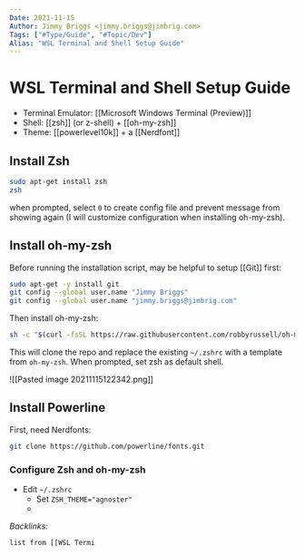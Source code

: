 ```yaml
---
Date: 2021-11-15
Author: Jimmy Briggs <jimmy.briggs@jimbrig.com>
Tags: ["#Type/Guide", "#Topic/Dev"]
Alias: "WSL Terminal and Shell Setup Guide"
---
```


# WSL Terminal and Shell Setup Guide

- Terminal Emulator: [[Microsoft Windows Terminal (Preview)]]
- Shell: [[zsh]] (or z-shell) + [[oh-my-zsh]]
- Theme: [[powerlevel10k]] + a [[Nerdfont]]

## Install Zsh

```bash
sudo apt-get install zsh
zsh
```

when prompted, select `0` to create config file and prevent message from showing again (I will customize configuration when installing oh-my-zsh).

## Install oh-my-zsh

Before running the installation script, may be helpful to setup [[Git]] first:

```bash
sudo apt-get -y install git
git config --global user.name "Jimmy Briggs"
git config --global user.name "jimmy.briggs@jimbrig.com"
```

Then install oh-my-zsh:

```bash
sh -c "$(curl -fsSL https://raw.githubusercontent.com/robbyrussell/oh-my-zsh/master/tools/install.sh)"
```

This will clone the repo and replace the existing `~/.zshrc` with a template from `oh-my-zsh`. When prompted, set zsh as default shell.

![[Pasted image 20211115122342.png]]
## Install Powerline

First, need Nerdfonts:

```bash
git clone https://github.com/powerline/fonts.git
```

### Configure Zsh and oh-my-zsh

- Edit `~/.zshrc`
	- Set `ZSH_THEME="agnoster"`
	- 

*Backlinks:*

```dataview
list from [[WSL Termi